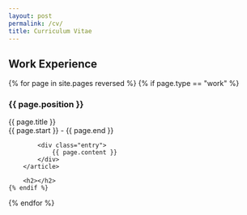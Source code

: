```yaml
---
layout: post
permalink: /cv/
title: Curriculum Vitae
---
```


## Work Experience

<div id="archives">
{% for page in site.pages reversed %}
    {% if page.type == "work" %}
        <article class="post">
            <h3>{{ page.position }}</h3>
            <div>
                <p class="author_title">{{ page.title }} <br>{{ page.start }} - {{ page.end }}</p>
            </div>

            <div class="entry">
                {{ page.content }}
            </div> 
        </article>
    
        <h2></h2>
    {% endif %}
{% endfor %}
</div>